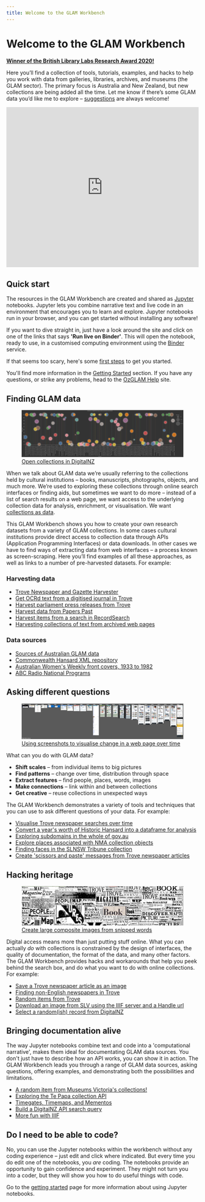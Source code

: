 ```yaml
---
title: Welcome to the GLAM Workbench
---
```


# Welcome to the GLAM Workbench

[**Winner of the British Library Labs Research Award 2020!**](http://127.0.0.1:8000/awards/#british-library-lab-awards-2020)

Here you’ll find a collection of tools, tutorials, examples, and hacks to help you work with data from galleries, libraries, archives, and museums (the GLAM sector). The primary focus is Australia and New Zealand, but new collections are being added all the time. Let me know if there’s some GLAM data you’d like me to explore – [suggestions](/suggest-a-topic/) are always welcome!

<iframe src="https://slides.com/wragge/gw-highlights/embed?byline=hidden&share=hidden" width="100%" height="420" scrolling="no" frameborder="0" webkitallowfullscreen mozallowfullscreen allowfullscreen></iframe>

## Quick start

The resources in the GLAM Workbench are created and shared as [Jupyter](https://jupyter.org/) notebooks. Jupyter lets you combine narrative text and live code in an environment that encourages you to learn and explore. Jupyter notebooks run in your browser, and you can get started without installing any software!

If you want to dive straight in, just have a look around the site and click on one of the links that says **'Run live on Binder'**. This will open the notebook, ready to use, in a customised computing environment using the [Binder](https://mybinder.org/) service.

If that seems too scary, here's some [first steps](/getting-started/#first-steps) to get you started.

You'll find more information in the [Getting Started](https://glam-workbench.github.io/getting-started/) section. If you have any questions, or strike any problems, head to the [OzGLAM Help](https://ozglam.chat/c/glam-workbench/8) site.

## Finding GLAM data

<figure>
  <img src="images/dnz-fireworks.png" />
  <figcaption><a href="/digitalnz/#visualising-open-collections-in-digitalnz">Open collections in DigitalNZ</a></figcaption>
</figure>

When we talk about GLAM data we’re usually referring to the collections held by cultural institutions &ndash; books, manuscripts, photographs, objects, and much more. We’re used to exploring these collections through online search interfaces or finding aids, but sometimes we want to do more &ndash; instead of a list of search results on a web page, we want access to the underlying collection data for analysis, enrichment, or visualisation. We want [collections as data](https://collectionsasdata.github.io/).

This GLAM Workbench shows you how to create your own research datasets from a variety of GLAM collections. In some cases cultural institutions provide direct access to collection data through APIs (Application Programming Interfaces) or data downloads. In other cases we have to find ways of extracting data from web interfaces &ndash; a process known as screen-scraping. Here you’ll find examples of all these approaches, as well as links to a number of pre-harvested datasets. For example:

### Harvesting data
* [Trove Newspaper and Gazette Harvester](/trove-harvester/)
* [Get OCRd text from a digitised journal in Trove](/trove-journals/#get-ocrd-text-from-a-digitised-journal-in-trove)
* [Harvest parliament press releases from Trove](/trove-journals/#harvest-parliament-press-releases-from-trove)
* [Harvest data from Papers Past](/digitalnz/#harvest-data-from-papers-past)
* [Harvest items from a search in RecordSearch](/recordsearch/#harvest-items-from-a-search-in-recordsearch)
* [Harvesting collections of text from archived web pages](/web-archives/#harvesting-collections-of-text-from-archived-web-pages)

### Data sources
* [Sources of Australian GLAM data](/glam-data-list/)
* [Commonwealth Hansard XML repository](/hansard/)
* [Australian Women's Weekly front covers, 1933 to 1982](/trove-newspapers/#australian-womens-weekly-front-covers-1933-to-1982)
* [ABC Radio National Programs](/trove-music/#abc-radio-national-programs)

## Asking different questions

<figure>
  <img src="images/abc-net-au.png" />
  <figcaption><a href="/web-archives/#using-screenshots-to-visualise-change-in-a-page-over-time">Using screenshots to visualise change in a web page over time</a></figcaption>
</figure>

What can you do with GLAM data?

* **Shift scales** – from individual items to big pictures
* **Find patterns** – change over time, distribution through space
* **Extract features** – find people, places, words, images
* **Make connections** – link within and between collections
* **Get creative** – reuse collections in unexpected ways

The GLAM Workbench demonstrates a variety of tools and techniques that you can use to ask different questions of your data. For example:

* [Visualise Trove newspaper searches over time](/trove-newspapers/#visualise-trove-newspaper-searches-over-time)
* [Convert a year's worth of Historic Hansard into a dataframe for analysis](/hansard/#convert-a-years-worth-of-historic-hansard-into-a-dataframe-for-analysis)
* [Exploring subdomains in the whole of gov.au](/web-archives/#exploring-subdomains-in-the-whole-of-govau)
* [Explore places associated with NMA collection objects](/nma/#explore-places-associated-with-collection-objects)
* [Finding faces in the SLNSW Tribune collection](/facial-detection/#finding-faces-in-the-tribune-collection)
* [Create 'scissors and paste' messages from Trove newspaper articles](/trove-newspapers/#create-scissors-and-paste-messages-from-trove-newspaper-articles)


## Hacking heritage

<figure>
  <img src="/images/trove_words-cropped.jpg" />
  <figcaption><a href="/trove-newspapers/#create-large-composite-images-from-snipped-words">Create large composite images from snipped words</a></figcaption>
</figure>

Digital access means more than just putting stuff online. What you can actually *do* with collections is constrained by the design of interfaces, the quality of documentation, the format of the data, and many other factors. The GLAM Workbench provides hacks and workarounds that help you peek behind the search box, and do what you want to do with online collections. For example:

* [Save a Trove newspaper article as an image](/trove-newspapers/#save-a-trove-newspaper-article-as-an-image)
* [Finding non-English newspapers in Trove](/trove-newspapers/#finding-non-english-newspapers-in-trove)
* [Random items from Trove](/trove-random/)
* [Download an image from SLV using the IIIF server and a Handle url](/slv/#download-an-image-using-the-iiif-server-and-a-handle-url)
* [Select a random(ish) record from DigitalNZ](/digitalnz/#select-a-randomish-record-from-digitalnz)


## Bringing documentation alive

The way Jupyter notebooks combine text and code into a 'computational narrative', makes them ideal for documentating GLAM data sources. You don't just have to describe how an API works, you can show it in action. The GLAM Workbench leads you through a range of GLAM data sources, asking questions, offering examples, and demonstrating both the possibilities and limitations.

* [A random item from Museums Victoria's collections!](/museumsvictoria/#a-random-item-from-museums-victorias-collections)
* [Exploring the Te Papa collection API](/tepapa/#exploring-the-te-papa-collection-api)
* [Timegates, Timemaps, and Mementos](/web-archives/#timegates-timemaps-and-mementos)
* [Build a DigitalNZ API search query](/digitalnz/#build-a-digitalnz-api-search-query)
* [More fun with IIIF](/slv/#more-fun-with-iiif)

## Do I need to be able to code?

No, you can use the Jupyter notebooks within the workbench without any coding experience &ndash; just edit and click where indicated. But every time you do edit one of the notebooks, you *are* coding. The notebooks provide an opportunity to gain confidence and experiment. They might not turn you into a coder, but they will show you how to do useful things with code.

Go to the [getting started](/getting-started/) page for more information about using Jupyter notebooks.
